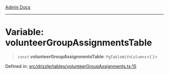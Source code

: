 [Admin Docs](/)

***

# Variable: volunteerGroupAssignmentsTable

> `const` **volunteerGroupAssignmentsTable**: `PgTableWithColumns`\<\{ \}\>

Defined in: [src/drizzle/tables/volunteerGroupAssignments.ts:15](https://github.com/gautam-divyanshu/talawa-api/blob/441b833d91882cfef7272c118419933afe47f7b6/src/drizzle/tables/volunteerGroupAssignments.ts#L15)
